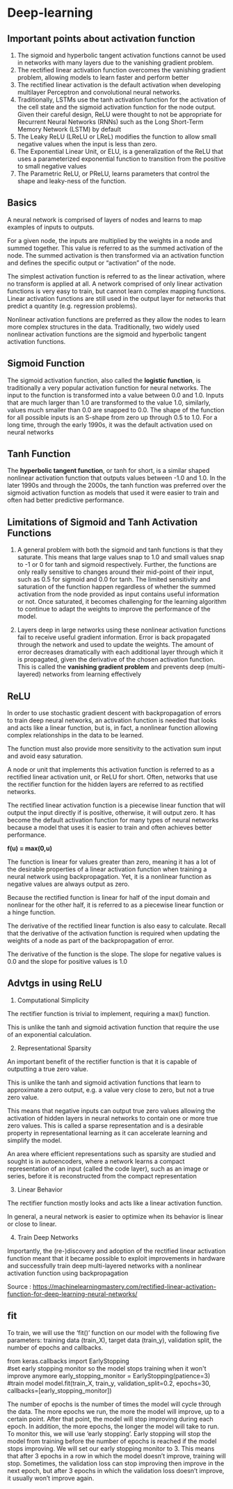 # Deep-learning

## Important points about activation function

1. The sigmoid and hyperbolic tangent activation functions cannot be used in networks with many layers due to the vanishing gradient problem.
2. The rectified linear activation function overcomes the vanishing gradient problem, allowing models to learn faster and perform better
3. The rectified linear activation is the default activation when developing multilayer Perceptron and convolutional neural networks.
4. Traditionally, LSTMs use the tanh activation function for the activation of the cell state and the sigmoid activation function for the node output. Given their careful design, ReLU were thought to not be appropriate for Recurrent Neural Networks (RNNs) such as the Long Short-Term Memory Network (LSTM) by default
5. The Leaky ReLU (LReLU or LReL) modifies the function to allow small negative values when the input is less than zero.
6. The Exponential Linear Unit, or ELU, is a generalization of the ReLU that uses a parameterized exponential function to transition from the positive to small negative values
7. The Parametric ReLU, or PReLU, learns parameters that control the shape and leaky-ness of the function.


## Basics

A neural network is comprised of layers of nodes and learns to map examples of inputs to outputs.

For a given node, the inputs are multiplied by the weights in a node and summed together. This value is referred to as the summed activation of the node. The summed activation is then transformed via an activation function and defines the specific output or “activation” of the node.

The simplest activation function is referred to as the linear activation, where no transform is applied at all. A network comprised of only linear activation functions is very easy to train, but cannot learn complex mapping functions. Linear activation functions are still used in the output layer for networks that predict a quantity (e.g. regression problems).

Nonlinear activation functions are preferred as they allow the nodes to learn more complex structures in the data. Traditionally, two widely used nonlinear activation functions are the sigmoid and hyperbolic tangent activation functions.

## Sigmoid Function

The sigmoid activation function, also called the **logistic function**, is traditionally a very popular activation function for neural networks. The input to the function is transformed into a value between 0.0 and 1.0. Inputs that are much larger than 1.0 are transformed to the value 1.0, similarly, values much smaller than 0.0 are snapped to 0.0. The shape of the function for all possible inputs is an S-shape from zero up through 0.5 to 1.0. For a long time, through the early 1990s, it was the default activation used on neural networks

## Tanh Function

The **hyperbolic tangent function**, or tanh for short, is a similar shaped nonlinear activation function that outputs values between -1.0 and 1.0. In the later 1990s and through the 2000s, the tanh function was preferred over the sigmoid activation function as models that used it were easier to train and often had better predictive performance.

## Limitations of Sigmoid and Tanh Activation Functions

1. A general problem with both the sigmoid and tanh functions is that they saturate. This means that large values snap to 1.0 and small values snap to -1 or 0 for tanh and sigmoid respectively. Further, the functions are only really sensitive to changes around their mid-point of their input, such as 0.5 for sigmoid and 0.0 for tanh.
The limited sensitivity and saturation of the function happen regardless of whether the summed activation from the node provided as input contains useful information or not. Once saturated, it becomes challenging for the learning algorithm to continue to adapt the weights to improve the performance of the model.

2. Layers deep in large networks using these nonlinear activation functions fail to receive useful gradient information. Error is back propagated through the network and used to update the weights. The amount of error decreases dramatically with each additional layer through which it is propagated, given the derivative of the chosen activation function. This is called the **vanishing gradient problem** and prevents deep (multi-layered) networks from learning effectively

## ReLU

In order to use stochastic gradient descent with backpropagation of errors to train deep neural networks, an activation function is needed that looks and acts like a linear function, but is, in fact, a nonlinear function allowing complex relationships in the data to be learned.

The function must also provide more sensitivity to the activation sum input and avoid easy saturation.

A node or unit that implements this activation function is referred to as a rectified linear activation unit, or ReLU for short. Often, networks that use the rectifier function for the hidden layers are referred to as rectified networks.


The rectified linear activation function is a piecewise linear function that will output the input directly if is positive, otherwise, it will output zero. It has become the default activation function for many types of neural networks because a model that uses it is easier to train and often achieves better performance.

**f(u) = max(0,u)**

The function is linear for values greater than zero, meaning it has a lot of the desirable properties of a linear activation function when training a neural network using backpropagation. Yet, it is a nonlinear function as negative values are always output as zero.

Because the rectified function is linear for half of the input domain and nonlinear for the other half, it is referred to as a piecewise linear function or a hinge function.

The derivative of the rectified linear function is also easy to calculate. Recall that the derivative of the activation function is required when updating the weights of a node as part of the backpropagation of error.

The derivative of the function is the slope. The slope for negative values is 0.0 and the slope for positive values is 1.0

## Advtgs in using ReLU

1. Computational Simplicity

The rectifier function is trivial to implement, requiring a max() function.

This is unlike the tanh and sigmoid activation function that require the use of an exponential calculation.

2.  Representational Sparsity

An important benefit of the rectifier function is that it is capable of outputting a true zero value.

This is unlike the tanh and sigmoid activation functions that learn to approximate a zero output, e.g. a value very close to zero, but not a true zero value.

This means that negative inputs can output true zero values allowing the activation of hidden layers in neural networks to contain one or more true zero values. This is called a sparse representation and is a desirable property in representational learning as it can accelerate learning and simplify the model.

An area where efficient representations such as sparsity are studied and sought is in autoencoders, where a network learns a compact representation of an input (called the code layer), such as an image or series, before it is reconstructed from the compact representation

3. Linear Behavior

The rectifier function mostly looks and acts like a linear activation function.

In general, a neural network is easier to optimize when its behavior is linear or close to linear.

4. Train Deep Networks

Importantly, the (re-)discovery and adoption of the rectified linear activation function meant that it became possible to exploit improvements in hardware and successfully train deep multi-layered networks with a nonlinear activation function using backpropagation


Source : https://machinelearningmastery.com/rectified-linear-activation-function-for-deep-learning-neural-networks/


## fit 

To train, we will use the ‘fit()’ function on our model with the following five parameters: training data (train_X), target data (train_y), validation split, the number of epochs and callbacks.


from keras.callbacks import EarlyStopping <br/>
#set early stopping monitor so the model stops training when it won't improve anymore
early_stopping_monitor = EarlyStopping(patience=3)
#train model
model.fit(train_X, train_y, validation_split=0.2, epochs=30, callbacks=[early_stopping_monitor])

The number of epochs is the number of times the model will cycle through the data. The more epochs we run, the more the model will improve, up to a certain point. After that point, the model will stop improving during each epoch. In addition, the more epochs, the longer the model will take to run. To monitor this, we will use ‘early stopping’.
Early stopping will stop the model from training before the number of epochs is reached if the model stops improving. We will set our early stopping monitor to 3. This means that after 3 epochs in a row in which the model doesn’t improve, training will stop. Sometimes, the validation loss can stop improving then improve in the next epoch, but after 3 epochs in which the validation loss doesn’t improve, it usually won’t improve again.
